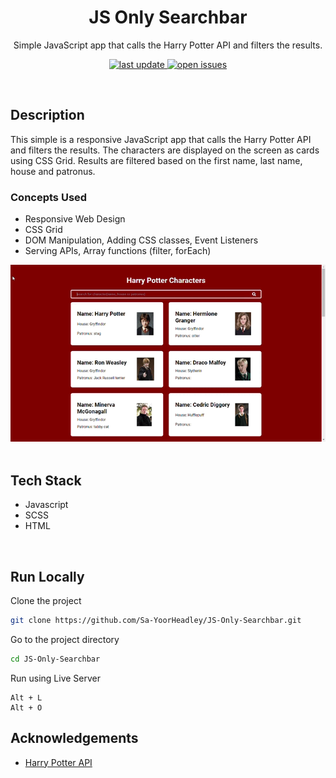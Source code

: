<div align="center">

  <h1>JS Only Searchbar</h1>
  
  <p>
    Simple JavaScript app that calls the Harry Potter API and filters the results. 
  </p>
  
<!-- Badges -->
<p>
  <a href="">
    <img src="https://img.shields.io/github/last-commit/Sa-YoorHeadley/JS-Only-Searchbar" alt="last update" />
  </a>
  <a href="https://github.com/Sa-YoorHeadley/JS-Only-Searchbar/issues/">
    <img src="https://img.shields.io/github/issues/Sa-YoorHeadley/JS-Only-Searchbar" alt="open issues" />
  </a>
</p>
</div>

<br />

## Description 
This simple is a responsive JavaScript app that calls the Harry Potter API and filters the results. The characters are displayed on the screen as cards using CSS Grid. Results are filtered based on the first name, last name, house and patronus.

### Concepts Used
- Responsive Web Design
- CSS Grid
- DOM Manipulation, Adding CSS classes, Event Listeners
- Serving APIs, Array functions (filter, forEach)

<!-- Video -->
<div align="center"> 
  <img src="https://github.com/Sa-YoorHeadley/JS-Only-Searchbar/blob/main/assets/Preview.gif?raw=true" alt="screenshot" />
</div>

<br />

<!-- TechStack -->
## Tech Stack
  <ul>
    <li>Javascript</li>
    <li>SCSS</li>
    <li>HTML</li>
  </ul>

<br />

<!-- Run Locally -->
## Run Locally

Clone the project

```bash
git clone https://github.com/Sa-YoorHeadley/JS-Only-Searchbar.git
```

Go to the project directory

```bash
cd JS-Only-Searchbar
```

Run using Live Server
```
Alt + L 
Alt + O
```

<!-- Acknowledgements -->
## Acknowledgements

- [Harry Potter API](http://hp-api.herokuapp.com)
